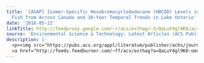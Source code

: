 ```yaml
---
title: '[ASAP] Isomer-Specific Hexabromocyclododecane (HBCDD) Levels in Top Predator
  Fish from Across Canada and 36-Year Temporal Trends in Lake Ontario'
date: '2018-05-22'
linkTitle: http://feedproxy.google.com/~r/acs/esthag/~3/QaLuY4gl9K8/acs.est.8b01052
source: 'Environmental Science & Technology: Latest Articles (ACS Publications)'
description: |-
  <p><img src="https://pubs.acs.org/appl/literatum/publisher/achs/journals/content/esthag/0/esthag.ahead-of-print/acs.est.8b01052/20180522/images/medium/es-2018-010523_0006.gif" alt="TOC Graphic"/></p><div><cite>Environmental Science & Technology</cite></div><div>DOI: 10.1021/acs.est.8b01052</div><div class="feedflare">
  <a href="http://feeds.feedburner.com/~ff/acs/esthag?a=QaLuY4gl9K8:omrg_j5vrEQ:yIl2AUoC8zA"><img src="http://feeds.feedburner.com/~ff/acs/esthag?d=yIl2AUoC8zA" border="0"></img></a>
---
```

